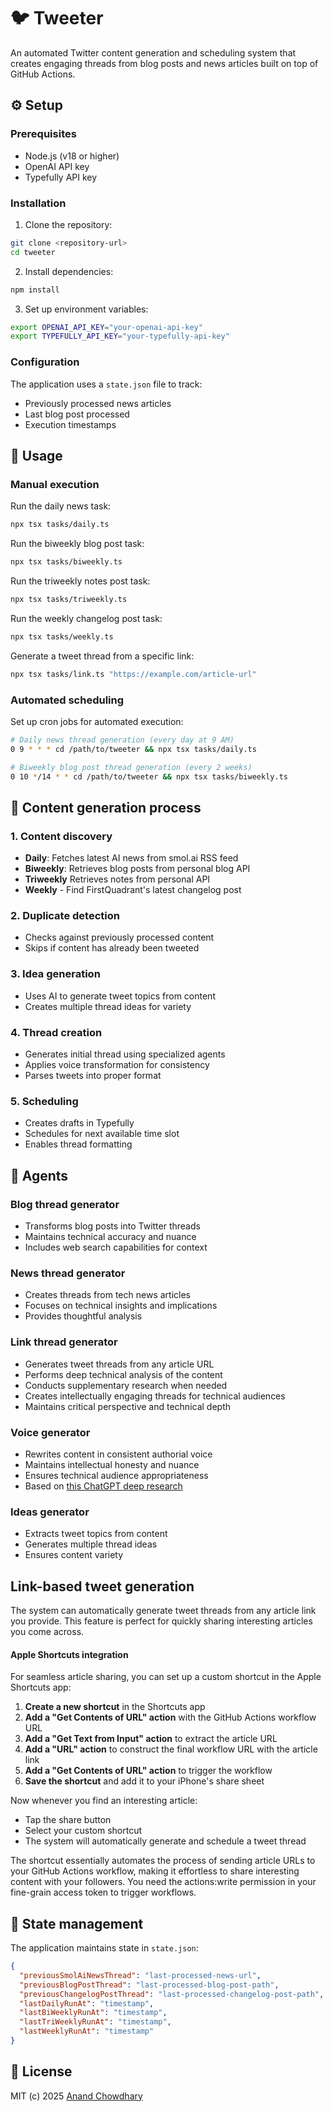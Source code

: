 # 🐦 Tweeter

An automated Twitter content generation and scheduling system that creates engaging threads from blog posts and news articles built on top of GitHub Actions.

## ⚙️ Setup

### Prerequisites

- Node.js (v18 or higher)
- OpenAI API key
- Typefully API key

### Installation

1. Clone the repository:

```bash
git clone <repository-url>
cd tweeter
```

2. Install dependencies:

```bash
npm install
```

3. Set up environment variables:

```bash
export OPENAI_API_KEY="your-openai-api-key"
export TYPEFULLY_API_KEY="your-typefully-api-key"
```

### Configuration

The application uses a `state.json` file to track:

- Previously processed news articles
- Last blog post processed
- Execution timestamps

## 🚀 Usage

### Manual execution

Run the daily news task:

```bash
npx tsx tasks/daily.ts
```

Run the biweekly blog post task:

```bash
npx tsx tasks/biweekly.ts
```

Run the triweekly notes post task:

```bash
npx tsx tasks/triweekly.ts
```

Run the weekly changelog post task:

```bash
npx tsx tasks/weekly.ts
```

Generate a tweet thread from a specific link:

```bash
npx tsx tasks/link.ts "https://example.com/article-url"
```

### Automated scheduling

Set up cron jobs for automated execution:

```bash
# Daily news thread generation (every day at 9 AM)
0 9 * * * cd /path/to/tweeter && npx tsx tasks/daily.ts

# Biweekly blog post thread generation (every 2 weeks)
0 10 */14 * * cd /path/to/tweeter && npx tsx tasks/biweekly.ts
```

## 🔄 Content generation process

### 1. Content discovery

- **Daily**: Fetches latest AI news from smol.ai RSS feed
- **Biweekly**: Retrieves blog posts from personal blog API
- **Triweekly** Retrieves notes from personal API
- **Weekly** - Find FirstQuadrant's latest changelog post

### 2. Duplicate detection

- Checks against previously processed content
- Skips if content has already been tweeted

### 3. Idea generation

- Uses AI to generate tweet topics from content
- Creates multiple thread ideas for variety

### 4. Thread creation

- Generates initial thread using specialized agents
- Applies voice transformation for consistency
- Parses tweets into proper format

### 5. Scheduling

- Creates drafts in Typefully
- Schedules for next available time slot
- Enables thread formatting

## 🤖 Agents

### Blog thread generator

- Transforms blog posts into Twitter threads
- Maintains technical accuracy and nuance
- Includes web search capabilities for context

### News thread generator

- Creates threads from tech news articles
- Focuses on technical insights and implications
- Provides thoughtful analysis

### Link thread generator

- Generates tweet threads from any article URL
- Performs deep technical analysis of the content
- Conducts supplementary research when needed
- Creates intellectually engaging threads for technical audiences
- Maintains critical perspective and technical depth

### Voice generator

- Rewrites content in consistent authorial voice
- Maintains intellectual honesty and nuance
- Ensures technical audience appropriateness
- Based on [this ChatGPT deep research](https://chatgpt.com/share/689344ce-3684-8013-9d7d-cb71b2c4acbe)

### Ideas generator

- Extracts tweet topics from content
- Generates multiple thread ideas
- Ensures content variety

## Link-based tweet generation

The system can automatically generate tweet threads from any article link you provide. This feature is perfect for quickly sharing interesting articles you come across.

#### Apple Shortcuts integration

For seamless article sharing, you can set up a custom shortcut in the Apple Shortcuts app:

1. **Create a new shortcut** in the Shortcuts app
2. **Add a "Get Contents of URL" action** with the GitHub Actions workflow URL
3. **Add a "Get Text from Input" action** to extract the article URL
4. **Add a "URL" action** to construct the final workflow URL with the article link
5. **Add a "Get Contents of URL" action** to trigger the workflow
6. **Save the shortcut** and add it to your iPhone's share sheet

Now whenever you find an interesting article:

- Tap the share button
- Select your custom shortcut
- The system will automatically generate and schedule a tweet thread

The shortcut essentially automates the process of sending article URLs to your GitHub Actions workflow, making it effortless to share interesting content with your followers. You need the actions:write permission in your fine-grain access token to trigger workflows.

## 💾 State management

The application maintains state in `state.json`:

```json
{
  "previousSmolAiNewsThread": "last-processed-news-url",
  "previousBlogPostThread": "last-processed-blog-post-path",
  "previousChangelogPostThread": "last-processed-changelog-post-path",
  "lastDailyRunAt": "timestamp",
  "lastBiWeeklyRunAt": "timestamp",
  "lastTriWeeklyRunAt": "timestamp",
  "lastWeeklyRunAt": "timestamp"
}
```

## 📄 License

MIT (c) 2025 [Anand Chowdhary](https://anandchowdhary.com)

